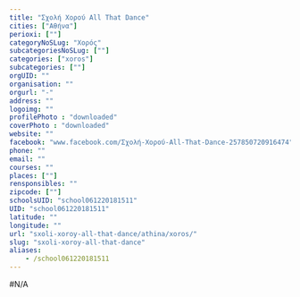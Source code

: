 ```yaml
---
title: "Σχολή Χορού All That Dance"
cities: ["Αθήνα"]
perioxi: [""]
categoryNoSLug: "Χορός"
subcategoriesNoSLug: [""]
categories: ["xoros"]
subcategories: [""]
orgUID: ""
organisation: ""
orgurl: "-"
address: ""
logoimg: ""
profilePhoto : "downloaded"
coverPhoto : "downloaded"
website: ""
facebook: "www.facebook.com/Σχολή-Χορού-All-That-Dance-257850720916474"
phone: ""
email: ""
courses: ""
places: [""]
rensponsibles: ""
zipcode: [""]
schoolsUID: "school061220181511"
UID: "school061220181511"
latitude: ""
longitude: ""
url: "sxoli-xoroy-all-that-dance/athina/xoros/"
slug: "sxoli-xoroy-all-that-dance"
aliases:
    - /school061220181511
---
```





#N/A